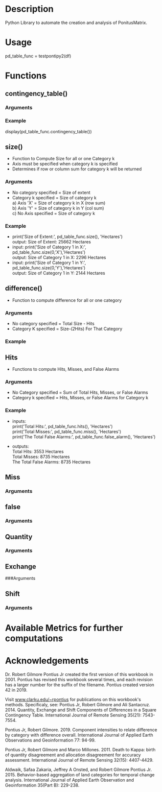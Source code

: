 # Description
Python Library to automate the creation and analysis of PonitusMatrix.

# Usage
pd_table_func = testpontipy2(df)

# Functions
## contingency_table()
### Arguments
### Example
display(pd_table_func.contingency_table())

## size() 
- Function to Compute Size for all or one Category k  
- Axis must be specified when category k is specified  
- Determines if row or column sum for category k will be returned  
### Arguments
- No category specified = Size of extent  
- Category k specified = Size of category k  
a) Axis 'X' = Size of category k in X (row sum)  
b) Axis 'Y' = Size of category k in Y (col sum)  
c) No Axis specified = Size of category k  
### Example
- print('Size of Extent:', pd_table_func.size(), 'Hectares')  
  output: Size of Extent: 25662 Hectares  
- input:  print('Size of Category 1 in X:', pd_table_func.size(0,'X'),'Hectares')  
  output: Size of Category 1 in X: 2296 Hectares  
- input:  print('Size of Category 1 in Y:', pd_table_func.size(0,'Y'),'Hectares')  
  output: Size of Category 1 in Y: 2144 Hectares  


## difference()
- Function to compute difference for all or one category
### Arguments
- No category specified = Total Size - Hits  
- Category K specified = Size-*(2*Hits) For That Category  
### Example


## Hits
- Functions to compute Hits, Misses, and False Alarms
### Arguments
- No Category specified = Sum of Total Hits, Misses, or False Alarms  
- Category k specified = Hits, Misses, or False Alarms for Category k
### Example
- inputs:  
print('Total Hits:', pd_table_func.hits(), 'Hectares')  
print('Total Misses:', pd_table_func.miss(), 'Hectares')  
print('The Total False Alarms:', pd_table_func.false_alarm(), 'Hectares')  

- outputs:  
Total Hits: 3553 Hectares  
Total Misses: 8735 Hectares  
The Total False Alarms: 8735 Hectares  



## Miss
### Arguments





## false
### Arguments



## Quantity
### Arguments


## Exchange
###Arguments


## Shift
### Arguments










# Available Metrics for further computations






# Acknowledgements

Dr. Robert Gilmore Pontius Jr created the first version of this workbook in 2001. Pontius has revised this workbook several times, and each revision has a larger number for the suffix of the filename. Pontius created version 42 in 2019.

Visit www.clarku.edu/~rpontius for publications on this workbook's methods. Specificaly, see:
Pontius Jr, Robert Gilmore and Ali Santacruz. 2014. Quantity, Exchange and Shift Components of Differences in a Square Contingency Table. International Journal of Remote Sensing 35(21): 7543-7554.

Pontius Jr, Robert Gilmore. 2019. Component intensities to relate difference by category with difference overall. International Journal of Applied Earth Observations and Geoinformation 77: 94-99.

Pontius Jr, Robert Gilmore and Marco Millones. 2011. Death to Kappa: birth of quantity disagreement and allocation disagreement for accuracy assessment. International Journal of Remote Sensing 32(15): 4407-4429. 

Aldwaik, Safaa Zakaria, Jeffrey A Onsted, and Robert Gilmore Pontius Jr. 2015. Behavior-based aggregation of land categories for temporal change analysis. International Journal of Applied Earth Observation and Geoinformation 35(Part B): 229-238.
